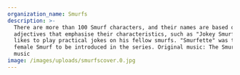 ```yaml
---
organization_name: Smurfs
description: >-
  There are more than 100 Smurf characters, and their names are based on
  adjectives that emphasise their characteristics, such as "Jokey Smurf", who
  likes to play practical jokes on his fellow smurfs. "Smurfette" was the first
  female Smurf to be introduced in the series. Original music‎: ‎The Smurfs
  music
image: /images/uploads/smurfscover.0.jpg
---
```


